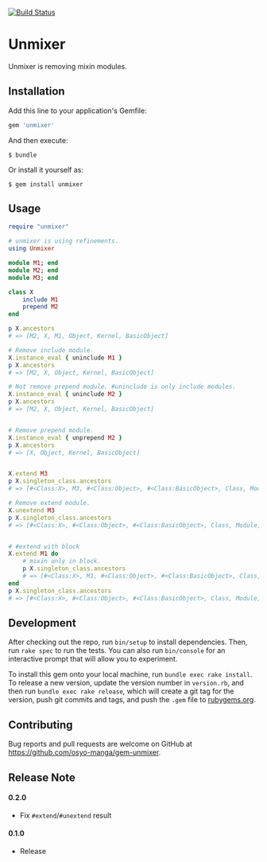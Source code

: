 [![Build Status](https://travis-ci.org/osyo-manga/gem-unmixer.svg?branch=master)](https://travis-ci.org/osyo-manga/gem-unmixer)

# Unmixer

Unmixer is removing mixin modules.

## Installation

Add this line to your application's Gemfile:

```ruby
gem 'unmixer'
```

And then execute:

    $ bundle

Or install it yourself as:

    $ gem install unmixer

## Usage

```ruby
require "unmixer"

# unmixer is using refinements.
using Unmixer

module M1; end
module M2; end
module M3; end

class X
	include M1
	prepend M2
end

p X.ancestors
# => [M2, X, M1, Object, Kernel, BasicObject]

# Remove include module.
X.instance_eval { uninclude M1 }
p X.ancestors
# => [M2, X, Object, Kernel, BasicObject]

# Not remove prepend module. #uninclude is only include modules.
X.instance_eval { uninclude M2 }
p X.ancestors
# => [M2, X, Object, Kernel, BasicObject]


# Remove prepend module.
X.instance_eval { unprepend M2 }
p X.ancestors
# => [X, Object, Kernel, BasicObject]


X.extend M3
p X.singleton_class.ancestors
# => [#<Class:X>, M3, #<Class:Object>, #<Class:BasicObject>, Class, Module, Object, Kernel, BasicObject]

# Remove extend module.
X.unextend M3
p X.singleton_class.ancestors
# => [#<Class:X>, #<Class:Object>, #<Class:BasicObject>, Class, Module, Object, Kernel, BasicObject]


# #extend with block
X.extend M1 do
	# mixin only in block.
	p X.singleton_class.ancestors
	# => [#<Class:X>, M1, #<Class:Object>, #<Class:BasicObject>, Class, Module, Object, Kernel, BasicObject]
end
p X.singleton_class.ancestors
# => [#<Class:X>, #<Class:Object>, #<Class:BasicObject>, Class, Module, Object, Kernel, BasicObject]
```

## Development

After checking out the repo, run `bin/setup` to install dependencies. Then, run `rake spec` to run the tests. You can also run `bin/console` for an interactive prompt that will allow you to experiment.

To install this gem onto your local machine, run `bundle exec rake install`. To release a new version, update the version number in `version.rb`, and then run `bundle exec rake release`, which will create a git tag for the version, push git commits and tags, and push the `.gem` file to [rubygems.org](https://rubygems.org).

## Contributing

Bug reports and pull requests are welcome on GitHub at https://github.com/osyo-manga/gem-unmixer.


## Release Note

#### 0.2.0

* Fix `#extend`/`#unextend` result

#### 0.1.0
* Release

